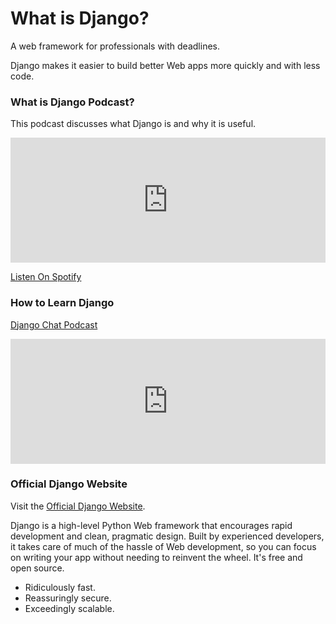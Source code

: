 # What is Django?

A web framework for professionals with deadlines.

Django makes it easier to build better Web apps more quickly and with less code.


### What is Django Podcast?

This podcast discusses what Django is and why it is useful.

<iframe height="200px" width="100%" frameborder="no" scrolling="no" seamless src="https://player.simplecast.com/2ee6175b-05b4-41de-8fb9-f84bf96eaacb?dark=false">
</iframe>

[Listen On Spotify](https://open.spotify.com/show/4JTUPoJhFKOjbzNbGmIq5l?si=mCYJtk67TGO3YNvr91zesQ)


### How to Learn Django

[Django Chat Podcast](https://djangochat.com/episodes/how-to-learn-django-p3n1qBA6)


<iframe height="200px" width="100%" frameborder="no" scrolling="no" 
   seamless src="https://player.simplecast.com/85357cab-bd4c-449a-9530-c262a458728d?dark=true">
</iframe>


### Official Django Website

Visit the [Official Django Website](https://www.djangoproject.com/start/overview/).

Django is a high-level Python Web framework that encourages rapid development and clean, 
pragmatic design. Built by experienced developers, it takes care of much of the hassle of
Web development, so you can focus on writing your app without needing to reinvent the wheel. 
It's free and open source. 

* Ridiculously fast.
* Reassuringly secure.
* Exceedingly scalable.
